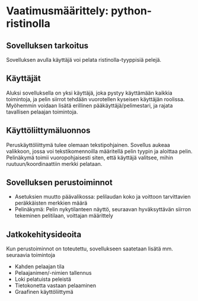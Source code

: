 # Vaatimusmäärittely: python-ristinolla

## Sovelluksen tarkoitus

Sovelluksen avulla käyttäjä voi pelata ristinolla-tyyppisiä pelejä.

## Käyttäjät

Aluksi sovelluksella on yksi käyttäjä, joka pystyy käyttämään kaikkia toimintoja, ja pelin siirrot tehdään vuorotellen kyseisen käyttäjän roolissa. Myöhemmin voidaan lisätä erillinen pääkäyttäjä/pelimestari, ja rajata tavallisen pelaajan toimintoja.

## Käyttöliittymäluonnos

Peruskäyttöliittymä tulee olemaan tekstipohjainen. Sovellus aukeaa valikkoon, jossa voi tekstikomennoilla määritellä pelin tyypin ja aloittaa pelin. Pelinäkymä toimii vuoropohjaisesti siten, että käyttäjä valitsee, mihin ruutuun/koordinaattiin merkki pelataan.

## Sovelluksen perustoiminnot
- Asetuksien muutto päävalikossa: pelilaudan koko ja voittoon tarvittavien peräkkäisten merkkien määrä
- Pelinäkymä: Pelin nykytilanteen näyttö, seuraavan hyväksyttävän siirron tekeminen pelitilaan, voittajan määrittely

## Jatkokehitysideoita
Kun perustoiminnot on toteutettu, sovellukseen saatetaan lisätä mm. seuraavia toimintoja
- Kahden pelaajan tila
- Pelaajanimen/-nimien tallennus
- Loki pelatuista peleistä
- Tietokonetta vastaan pelaaminen
- Graafinen käyttöliittymä
